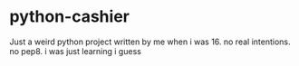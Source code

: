 # python-cashier
Just a weird python project written by me when i was 16. no real intentions. no pep8. i was just learning i guess

